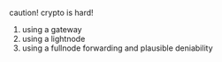 caution! crypto is hard!

1. using a gateway
2. using a lightnode
3. using a fullnode
    forwarding and plausible deniability